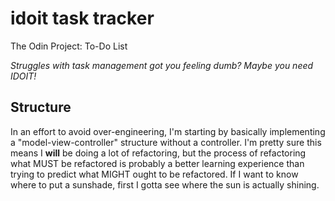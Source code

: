 # idoit task tracker
The Odin Project: To-Do List

*Struggles with task management got you feeling dumb? Maybe you need IDOIT!*

## Structure
In an effort to avoid over-engineering, I'm starting by basically implementing a "model-view-controller" structure without a controller. I'm pretty sure this means I **will** be doing a lot of refactoring, but the process of refactoring what MUST be refactored is probably a better learning experience than trying to predict what MIGHT ought to be refactored. If I want to know where to put a sunshade, first I gotta see where the sun is actually shining.